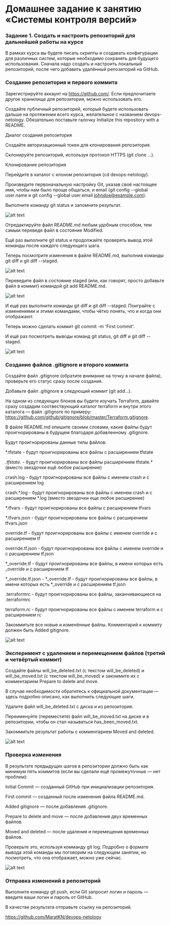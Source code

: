 # Домашнее задание к занятию «Системы контроля версий»

### Задание 1. Создать и настроить репозиторий для дальнейшей работы на курсе
В рамках курса вы будете писать скрипты и создавать конфигурации для различных систем, которые необходимо сохранять для будущего использования. Сначала надо создать и настроить локальный репозиторий, после чего добавить удалённый репозиторий на GitHub.

### Создание репозитория и первого коммита

Зарегистрируйте аккаунт на https://github.com/. Если предпочитаете другое хранилище для репозитория, можно использовать его.

Создайте публичный репозиторий, который будете использовать дальше на протяжении всего курса, желательное с названием devops-netology. Обязательно поставьте галочку Initialize this repository with a README.

Диалог создания репозитория

Создайте авторизационный токен для клонирования репозитория.

Склонируйте репозиторий, используя протокол HTTPS (git clone ...).

Клонирование репозитория

Перейдите в каталог с клоном репозитория (cd devops-netology).

Произведите первоначальную настройку Git, указав своё настоящее имя, чтобы нам было проще общаться, и email (git config --global user.name и git config --global user.email johndoe@example.com).

Выполните команду git status и запомните результат.

![alt text](https://github.com/MaratKN/devops-netology/blob/main/1.jpg)

Отредактируйте файл README.md любым удобным способом, тем самым переведя файл в состояние Modified.

Ещё раз выполните git status и продолжайте проверять вывод этой команды после каждого следующего шага.

Теперь посмотрите изменения в файле README.md, выполнив команды git diff и git diff --staged.

![alt text](https://github.com/MaratKN/devops-netology/blob/main/2.jpg)

Переведите файл в состояние staged (или, как говорят, просто добавьте файл в коммит) командой git add README.md.

![alt text](https://github.com/MaratKN/devops-netology/blob/main/3.jpg)

И ещё раз выполните команды git diff и git diff --staged. Поиграйте с изменениями и этими командами, чтобы чётко понять, что и когда они отображают.

Теперь можно сделать коммит git commit -m 'First commit'.

И ещё раз посмотреть выводы команд git status, git diff и git diff --staged.

![alt text](https://github.com/MaratKN/devops-netology/blob/main/4.jpg)

### Создание файлов .gitignore и второго коммита

Создайте файл .gitignore (обратите внимание на точку в начале файла), проверьте его статус сразу после создания.

Добавьте файл .gitignore в следующий коммит (git add...).

На одном из следующих блоков вы будете изучать Terraform, давайте сразу создадим соотвествующий каталог terraform и внутри этого каталога — файл .gitignore по примеру: https://github.com/github/gitignore/blob/master/Terraform.gitignore.

В файле README.md опишите своими словами, какие файлы будут проигнорированы в будущем благодаря добавленному .gitignore.

Будут проигнорированы данные типы файлов: 

*.tfstate - будут проигнорированы все файлы с расширением tfstate

*.tfstate.* - будут проигнорированы все файлы расширением tfstate.* (вместо звездочки ещё любое расширение)

crash.log - будут проигнорированы все файлы с именем crash и с расширением log

crash.*.log - будут проигнорированы все файлы с именем crash и с расширением *.log (вместо звездочки еще любое расширение)

*.tfvars - будут проигнорированы все файлы с расширением tfvars

*.tfvars.json - будут проигнорированы все файлы с расширением tfvars.json

override.tf - будут проигнорированы все файлы с именем override и с расширением tf

override.tf.json - будут проигнорированы все файлы с именем override и с расширением tf.json

*_override.tf - будут проигнорированы все файлы, в имени которых есть _override и с расширением tf

*_override.tf.json - *_override.tf - будут проигнорированы все файлы, в имени которых есть *_override и с расширением tf.json

.terraformrc - будут проигнорированы все файлы, заканчивающиеся на .terraformrc

terraform.rc - будут проигнорированы все файлы с именем terraform и с расширением rc

Закоммитьте все новые и изменённые файлы. Комментарий к коммиту должен быть Added gitignore.

![alt text](https://github.com/MaratKN/devops-netology/blob/main/5.jpg)

### Эксперимент с удалением и перемещением файлов (третий и четвёртый коммит)

Создайте файлы will_be_deleted.txt (с текстом will_be_deleted) и will_be_moved.txt (с текстом will_be_moved) и закоммите их с комментарием Prepare to delete and move.

В случае необходимости обратитесь к официальной документации — здесь подробно описано, как выполнить следующие шаги.

Удалите файл will_be_deleted.txt с диска и из репозитория.

Переименуйте (переместите) файл will_be_moved.txt на диске и в репозитории, чтобы он стал называться has_been_moved.txt.

Закоммитьте результат работы с комментарием Moved and deleted.

![alt text](https://github.com/MaratKN/devops-netology/blob/main/6.jpg)

### Проверка изменения

В результате предыдущих шагов в репозитории должно быть как минимум пять коммитов (если вы сделали ещё промежуточные — нет проблем):

Initial Commit — созданный GitHub при инициализации репозитория.

First commit — созданный после изменения файла README.md.

Added gitignore — после добавления .gitignore.

Prepare to delete and move — после добавления двух временных файлов.

Moved and deleted — после удаления и перемещения временных файлов.

Проверьте это, используя комманду git log. Подробно о формате вывода этой команды мы поговорим на следующем занятии, но посмотреть, что она отображает, можно уже сейчас.

![alt text](https://github.com/MaratKN/devops-netology/blob/main/7.jpg)

### Отправка изменений в репозиторий

Выполните команду git push, если Git запросит логин и пароль — введите ваши логин и пароль от GitHub.

В качестве результата отправьте ссылку на репозиторий.

https://github.com/MaratKN/devops-netology